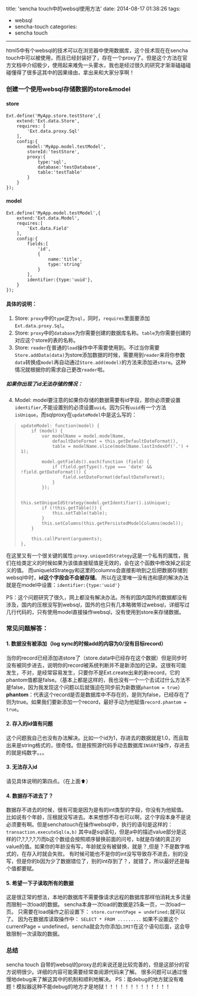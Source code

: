 title: 'sencha touch中的websql使用方法'
date: 2014-08-17 01:38:26
tags:
- websql
- sencha-touch
categories:
- sencha touch

---
html5中有个websql的技术可以在浏览器中使用数据库，这个技术现在在sencha touch中可以被使用，而且已经封装好了，存在一个proxy了。但是这个方法在官方文档中介绍极少，使用起来难免一头雾水，我也是经过很久的研究才渐渐磕磕碰碰懂得了很多这其中的因果缘由，拿出来和大家分享啊！
<!--more-->
### 创建一个使用websql存储数据的store&model
#### store
    Ext.define('MyApp.store.testStore',{
        extend:'Ext.data.Store',
        requires: [
            'Ext.data.proxy.Sql'
        ],
        config:{
            model:'MyApp.model.testModel',
            storeId:'testStore',
            proxy:{
                type:'sql',
                database:'testDatabase',
                table:'testTable'
            }
        }
    });
#### model
    Ext.define('MyApp.model.testModel',{
        extend:'Ext.data.Model',
        requires:[
            'Ext.data.Field'
        ],
        config:{
            fields:[
                'id',
                {
                    name:'title',
                    type:'string'
                }
            ],
            identifier:{type:'uuid'},
        }
    });
#### 具体的说明：
1. Store: `proxy`中的`type`定为`sql`，同时，`requires`里面要添加`Ext.data.proxy.Sql`。
2. Store: `proxy`中的`database`为你需要创建的数据库名称。`table`为你需要创建的对应这个store的表的名称。
3. Store: `reader`在普通的`load`操作中不需要使用到。不过当你需要`Store.addData(data)`为store添加数据的时候，需要用到`reader`来将你参数`data`转换成`model`再自动通过`Store.add(model)`的方法来添加进`store`。这种情况就根据你的需求自己更改`reader`啦。
##### 如果你出现了id无法存储的情况：
4. Model: model要注意的如果你存储的数据需要有id字段，那你必须要设置`identifier`,不能设置别的必须设置`uuid`。因为只有`uuid`有一个方法`isUnique`，而sqlproxy在`updateModel`中是这么写的：

>     updateModel: function(model) {
>         if (model) {
>             var modelName = model.modelName,
>                 defaultDateFormat = this.getDefaultDateFormat(),
>                 table = modelName.slice(modelName.lastIndexOf('.') + 1);
> 
>             model.getFields().each(function (field) {
>                 if (field.getType().type === 'date' && !field.getDateFormat()) {
>                     field.setDateFormat(defaultDateFormat);
>                 }
>             });
> 
>             this.setUniqueIdStrategy(model.getIdentifier().isUnique);
>             if (!this.getTable()) {
>                 this.setTable(table);
>             }
>             this.setColumns(this.getPersistedModelColumns(model));
>         }
> 
>         this.callParent(arguments);
>     },

在这里又有一个很关键的属性:`proxy.uniqueIdStrategy`这是一个私有的属性，我们在给类定义的时候如果为该值直接赋值是无效的，会在这个函数中修改掉之前定义的值。
而uniqueIdStrategy和这里的columns会直接影响到之后把数据存储到websql中时，**id这个字段会不会被存储**。
所以在这里唯一没有违和感的解决办法就是在model中设置：`identifier:{type:'uuid'}`

PS：这个问题研究了很久，网上都没有解决办法。所有的国内国外的数据都没有涉及，国内的压根没写到websql，国外的也只有几本略微带过websql，详细写过几行代码的，只有使用model直接操作websql，没有使用到store来存储数据。
### 常见问题解答：
#### 1. 数据没有被添加（log sync的时候add的内容为0/没有目标record）
当你的record已经添加进store了（store.data中已经存在这个数据）但是同步时没有被同步进去，说明你的record被系统判断并不是新添加的记录。这很有可能发生，不对，是经常容易发生，只要你不是Ext.create出来的新record，它的phantom值都是false。（基本上都是这样的，我也没有一个一个去试过什么方法不是false，因为我发现这个问题以后就强迫在同步前为新数据`phantom = true`）**phantom**：代表这个record是否是数据库中不存在的，是则为false，已经存在了则为true。如果我们要新添加一个record，最好手动为他赋值`record.phantom = true`。
#### 2. 存入的id值有问题
这个问题我自己也没有办法解决。比如一个id为1，存进去的数据就是1.0，而且取出来是string格式的，很奇怪。但是按照源代码手动去数据库`INSERT`操作，存进去的就是纯数字。。。
#### 3. 无法存入id
请见具体说明的第四点。（在上面⬆）
#### 4. 数据存不进去了？
数据存不进去的时候，很有可能是因为是有的int类型的字段，你没有为他赋值。比如说有个年龄，压根就没写进去。本来想想不存也可以啊，这个字段本身不是说必须要有啊。但是senchatouch在操作websql中，执行的语句是这样的：
`transaction.executeSql(a,b)`
其中a是sql语句，但是a中的描述value部分是这样的(?,?,?,?,?,?)而b这个数组会按照顺序替换前面的问号，b就是存储的真正的value的值。如果你的年龄没有写，年龄就没有被替换，就是？,但是？不是数字格式的，在存入时就会失败。
有时候可能也不是你的int没写导致存不进去，别的没写，但是你的b因为少了数据错位了，别的int存到了？，就错了，所以最好还是每个值都要赋。
#### 5. 希望一下子读取所有的数据
这是很正常的想法，本地的数据库不需要像请求远程的数据库那样怕消耗太多流量而限制一次load的数据。
sencha本身一次load的数据是25条一页，一次load一页。
只需要在load操作之前设置下：
`store.currentPage = undefined;`就可以了。
因为在数据库读取操作中：
`SELECT * FROM .........`
如果不设置这个currentPage = undefined，sencha就会为你添加`LIMIT`在这个语句后面，这会导致限制一次读取的数据。
### 总结
sencha touch 自带的websql的proxy总的来说还是比较完善的，但是这部分的官方说明很少。详细的内容可能需要经常查阅源代码来了解。
很多问题可以通过慢慢地debug来了解这其中的机制和顺利地解决。
PS：能debug的地方就没有难题！模拟器这种不能debug的地方才是地狱！！！！！！！！！！！！！


